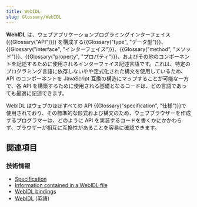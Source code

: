 ```yaml
---
title: WebIDL
slug: Glossary/WebIDL
---
```


**WebIDL** は、ウェブアプリケーションプログラミングインターフェイス ({{Glossary("API")}}) を構成する{{Glossary("type", "データ型")}}、{{Glossary("interface", "インターフェイス")}}、{{Glossary("method", "メソッド")}}、{{Glossary("property", "プロパティ")}}、およびその他のコンポーネントを記述するために使用されるインターフェイス記述言語です。これは、特定のプログラミング言語に依存しないやや定式化された構文を使用しているため、API のコンポーネントを JavaScript 互換の構造にマップすることが可能な一方で、各 API を構築するために使用される基礎となるコードは、どの言語であっても最適に記述できます。

WebIDL はウェブのほぼすべての API {{Glossary("specification", "仕様")}}で使用されており、その標準的な形式および構文のため、ウェブブラウザーを作成するプログラマーは、どのように API を実装するコードを書くかにかかわらず、ブラウザーが相互に互換性があることを容易に確認できます。

## 関連項目

### 技術情報

- [Specification](http://www.w3.org/TR/WebIDL/)
- [Information contained in a WebIDL file](/ja/docs/MDN/Contribute/Howto/Write_an_API_reference/Information_contained_in_a_WebIDL_file)
- [WebIDL bindings](/ja/docs/Mozilla/WebIDL_bindings)
- [WebIDL](https://en.wikipedia.org/wiki/WebIDL) (英語)
